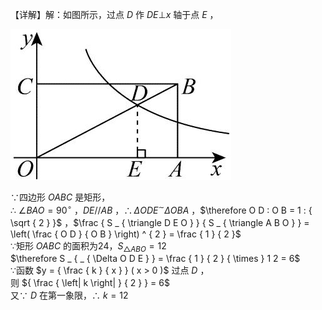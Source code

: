 【详解】解：如图所示，过点 $D$ 作 $D E \bot x$ 轴于点 $E$ ，

![](<../../qs_image_DB/专题1-4_一文搞定反比例函数7个模型，13类题型（解析版）_/a6213450631a711bff46c10890b914cfd8075a102da17236d4a3def46f25d750.jpg>)

∵四边形 $O A B C$ 是矩形，  
∴ $\angle B A O = 9 0 ^ { \circ }$ ，$D E / / A B$ ，$\therefore \Delta O D E ^ { \sim } \Delta O B A$ ，$\therefore O D : O B = 1 : { \sqrt { 2 } }$ ，$\frac { S _ { \triangle D E O } } { S _ { \triangle A B O } } = \left( \frac { O D } { O B } \right) ^ { 2 } = \frac { 1 } { 2 }$   
∵矩形 $O A B C$ 的面积为24，$S _ { \triangle A B O } = 1 2$   
$\therefore S _ { _ { \Delta O D E } } = \frac { 1 } { 2 } { \times } 1 2 = 6$   
∵函数 $y = { \frac { k } { x } } ( x > 0 )$ 过点 $D$ ，  
则 ${ \frac { \left| k \right| } { 2 } } = 6$   
又∵ $D$ 在第一象限，∴ $k = 1 2$
